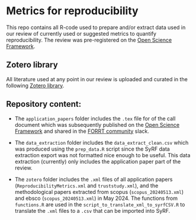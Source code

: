 # Metrics for reproducibility

This repo contains all R-code used to prepare and/or extract data used in our review of currently used or suggested metrics to quantify reproducibility. The review was pre-registered on the [Open Science Framework](https://osf.io/j65wb).

## Zotero library
All literature used at any point in our review is uploaded and curated in the following [Zotero library](https://www.zotero.org/groups/5397531/reproducibilitymetrics/library).

## Repository content: 

- The `application_papers` folder includes the `.tex` file for of the call document which was subsequently published on the [Open Science Framework](https://osf.io/a2wrj) and shared in the [FORRT community](https://forrt.org/) slack.

- The `data_extraction` folder includes the `data_extract_clean.csv` which was produced using the `prep_data.R` script since the SyRF data extraction export was not formatted nice enough to be useful. This data extraction (currently) only includes the application paper part of the review.

- The `zotero` folder includes the `.xml` files of all application papers (`ReproducibilityMetrics.xml` and `truststudy.xml`), and the methodological papers extracted from scopus (`scopus_20240513.xml`) and ebsco (`scopus_20240513.xml`) in May 2024. The functions from `functions.R` are used in the `script_to_translate_xml_to_syrfCSV.R` to translate the `.xml` files to a `.csv` that can be imported into SyRF.